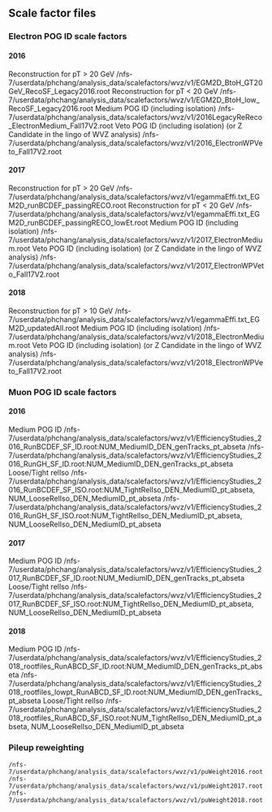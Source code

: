
## Scale factor files

### Electron POG ID scale factors

#### 2016

Reconstruction for pT > 20 GeV
    /nfs-7/userdata/phchang/analysis_data/scalefactors/wvz/v1/EGM2D_BtoH_GT20GeV_RecoSF_Legacy2016.root
Reconstruction for pT < 20 GeV
    /nfs-7/userdata/phchang/analysis_data/scalefactors/wvz/v1/EGM2D_BtoH_low_RecoSF_Legacy2016.root
Medium POG ID (including isolation)
    /nfs-7/userdata/phchang/analysis_data/scalefactors/wvz/v1/2016LegacyReReco_ElectronMedium_Fall17V2.root
Veto POG ID (including isolation) (or Z Candidate in the lingo of WVZ analysis)
    /nfs-7/userdata/phchang/analysis_data/scalefactors/wvz/v1/2016_ElectronWPVeto_Fall17V2.root

#### 2017
Reconstruction for pT > 20 GeV
    /nfs-7/userdata/phchang/analysis_data/scalefactors/wvz/v1/egammaEffi.txt_EGM2D_runBCDEF_passingRECO.root
Reconstruction for pT < 20 GeV
    /nfs-7/userdata/phchang/analysis_data/scalefactors/wvz/v1/egammaEffi.txt_EGM2D_runBCDEF_passingRECO_lowEt.root
Medium POG ID (including isolation)
    /nfs-7/userdata/phchang/analysis_data/scalefactors/wvz/v1/2017_ElectronMedium.root
Veto POG ID (including isolation) (or Z Candidate in the lingo of WVZ analysis)
    /nfs-7/userdata/phchang/analysis_data/scalefactors/wvz/v1/2017_ElectronWPVeto_Fall17V2.root

#### 2018
Reconstruction for pT > 10 GeV
    /nfs-7/userdata/phchang/analysis_data/scalefactors/wvz/v1/egammaEffi.txt_EGM2D_updatedAll.root
Medium POG ID (including isolation)
    /nfs-7/userdata/phchang/analysis_data/scalefactors/wvz/v1/2018_ElectronMedium.root
Veto POG ID (including isolation) (or Z Candidate in the lingo of WVZ analysis)
    /nfs-7/userdata/phchang/analysis_data/scalefactors/wvz/v1/2018_ElectronWPVeto_Fall17V2.root

### Muon POG ID scale factors

#### 2016

Medium POG ID 
    /nfs-7/userdata/phchang/analysis_data/scalefactors/wvz/v1/EfficiencyStudies_2016_RunBCDEF_SF_ID.root:NUM_MediumID_DEN_genTracks_pt_abseta
    /nfs-7/userdata/phchang/analysis_data/scalefactors/wvz/v1/EfficiencyStudies_2016_RunGH_SF_ID.root:NUM_MediumID_DEN_genTracks_pt_abseta
Loose/Tight relIso
    /nfs-7/userdata/phchang/analysis_data/scalefactors/wvz/v1/EfficiencyStudies_2016_RunBCDEF_SF_ISO.root:NUM_TightRelIso_DEN_MediumID_pt_abseta, NUM_LooseRelIso_DEN_MediumID_pt_abseta
    /nfs-7/userdata/phchang/analysis_data/scalefactors/wvz/v1/EfficiencyStudies_2016_RunGH_SF_ISO.root:NUM_TightRelIso_DEN_MediumID_pt_abseta, NUM_LooseRelIso_DEN_MediumID_pt_abseta

#### 2017

Medium POG ID 
    /nfs-7/userdata/phchang/analysis_data/scalefactors/wvz/v1/EfficiencyStudies_2017_RunBCDEF_SF_ID.root:NUM_MediumID_DEN_genTracks_pt_abseta
Loose/Tight relIso
    /nfs-7/userdata/phchang/analysis_data/scalefactors/wvz/v1/EfficiencyStudies_2017_RunBCDEF_SF_ISO.root:NUM_TightRelIso_DEN_MediumID_pt_abseta, NUM_LooseRelIso_DEN_MediumID_pt_abseta

#### 2018

Medium POG ID 
    /nfs-7/userdata/phchang/analysis_data/scalefactors/wvz/v1/EfficiencyStudies_2018_rootfiles_RunABCD_SF_ID.root:NUM_MediumID_DEN_genTracks_pt_abseta
    /nfs-7/userdata/phchang/analysis_data/scalefactors/wvz/v1/EfficiencyStudies_2018_rootfiles_lowpt_RunABCD_SF_ID.root:NUM_MediumID_DEN_genTracks_pt_abseta
Loose/Tight relIso
    /nfs-7/userdata/phchang/analysis_data/scalefactors/wvz/v1/EfficiencyStudies_2018_rootfiles_RunABCD_SF_ISO.root:NUM_TightRelIso_DEN_MediumID_pt_abseta, NUM_LooseRelIso_DEN_MediumID_pt_abseta

### Pileup reweighting
    /nfs-7/userdata/phchang/analysis_data/scalefactors/wvz/v1/puWeight2016.root
    /nfs-7/userdata/phchang/analysis_data/scalefactors/wvz/v1/puWeight2017.root
    /nfs-7/userdata/phchang/analysis_data/scalefactors/wvz/v1/puWeight2018.root
